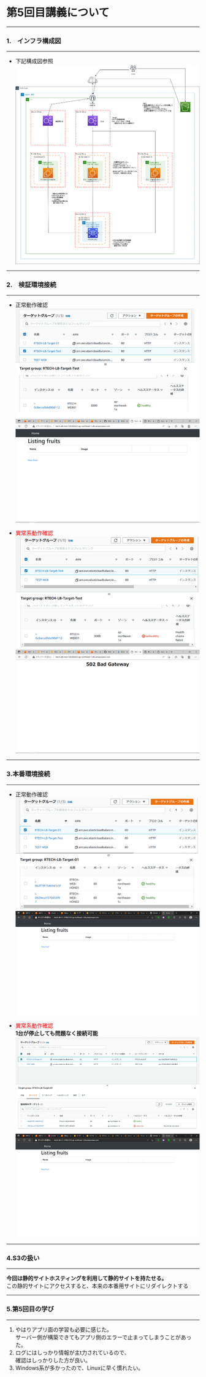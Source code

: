 # 第5回目講義について

---
### 1.　インフラ構成図
---
* 下記構成図参照  
![構成図](./images/lecture05_kouseizu.png "kouseizu")

---
### 2.　検証環境接続
---

* 正常動作確認  
![正常系01](./images/Lecture05_kenshou_OK_01.png "kenshouseijou01")  
![正常系02](./images/Lecture05_kenshou_OK_02.png "kenshouseijou02")  
  
* <font color="red">異常系動作確認</font>  
![異常系01](./images/Lecture05_kenshou_NG_01.png "kenshouijou01")  
![異常系02](./images/Lecture05_kenshou_NG_02.png "kenshouijou02")  

---
### 3.本番環境接続
---

* 正常動作確認  
![正常系01](./images/Lecture05_honban_OK_01.png "honbanseijou01")  
![正常系02](./images/Lecture05_honban_OK_02.png "honbanseijou02")  

* <font color="red">異常系動作確認</font>  
**1台が停止しても問題なく接続可能**  
![異常系01](./images/Lecture05_honban_NG_01.png "honbanijou01")  
![異常系02](./images/Lecture05_honban_NG_02.png "honbanijou02")  

---
### 4.S3の扱い
---

**今回は静的サイトホスティングを利用して静的サイトを持たせる。**  
  この静的サイトにアクセスすると、本来の本番用サイトにリダイレクトする
  
---
### 5.第5回目の学び
---

1. やはりアプリ面の学習も必要に感じた。  
サーバー側が構築できてもアプリ側のエラーで止まってしまうことがあった。  
2. ログにはしっかり情報が主t力されているので、  
確認はしっかりした方が良い。  
3. Windows系が多かったので、Linuxに早く慣れたい。